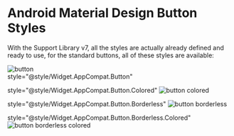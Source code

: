 # Android Material Design Button Styles
With the Support Library v7, all the styles are actually already defined and ready to use, for the standard buttons, all of these styles are available:


![button](https://cloud.githubusercontent.com/assets/10556500/22536841/c135beb4-e937-11e6-8908-bf13d2b29aa1.png)<br />
style="@style/Widget.AppCompat.Button"

style="@style/Widget.AppCompat.Button.Colored"
![button colored](https://cloud.githubusercontent.com/assets/10556500/22536852/e274c00c-e937-11e6-8053-e8792522a88d.png)

style="@style/Widget.AppCompat.Button.Borderless"
![button borderless](https://cloud.githubusercontent.com/assets/10556500/22536851/e2466dec-e937-11e6-977e-5a9b64f9b8ee.png)

style="@style/Widget.AppCompat.Button.Borderless.Colored"
![button borderless colored](https://cloud.githubusercontent.com/assets/10556500/22536850/e217adea-e937-11e6-905f-cb493738062c.png)
